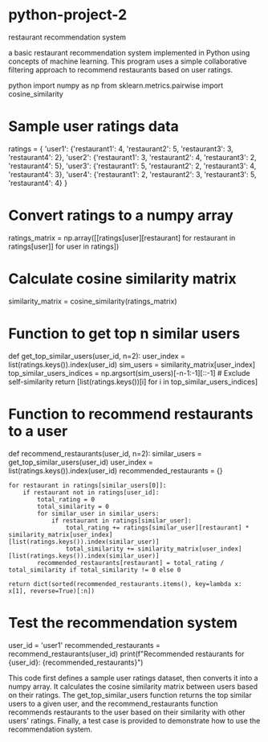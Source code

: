 # python-project-2
restaurant recommendation system

a basic restaurant recommendation system implemented in Python using concepts of machine learning. This program uses a simple collaborative filtering approach to recommend restaurants based on user ratings.

python
import numpy as np
from sklearn.metrics.pairwise import cosine_similarity

# Sample user ratings data
ratings = {
    'user1': {'restaurant1': 4, 'restaurant2': 5, 'restaurant3': 3, 'restaurant4': 2},
    'user2': {'restaurant1': 3, 'restaurant2': 4, 'restaurant3': 2, 'restaurant4': 5},
    'user3': {'restaurant1': 5, 'restaurant2': 2, 'restaurant3': 4, 'restaurant4': 3},
    'user4': {'restaurant1': 2, 'restaurant2': 3, 'restaurant3': 5, 'restaurant4': 4}
}

# Convert ratings to a numpy array
ratings_matrix = np.array([[ratings[user][restaurant] for restaurant in ratings[user]] for user in ratings])

# Calculate cosine similarity matrix
similarity_matrix = cosine_similarity(ratings_matrix)

# Function to get top n similar users
def get_top_similar_users(user_id, n=2):
    user_index = list(ratings.keys()).index(user_id)
    sim_users = similarity_matrix[user_index]
    top_similar_users_indices = np.argsort(sim_users)[-n-1:-1][::-1]  # Exclude self-similarity
    return [list(ratings.keys())[i] for i in top_similar_users_indices]

# Function to recommend restaurants to a user
def recommend_restaurants(user_id, n=2):
    similar_users = get_top_similar_users(user_id)
    user_index = list(ratings.keys()).index(user_id)
    recommended_restaurants = {}
    
    for restaurant in ratings[similar_users[0]]:
        if restaurant not in ratings[user_id]:
            total_rating = 0
            total_similarity = 0
            for similar_user in similar_users:
                if restaurant in ratings[similar_user]:
                    total_rating += ratings[similar_user][restaurant] * similarity_matrix[user_index][list(ratings.keys()).index(similar_user)]
                    total_similarity += similarity_matrix[user_index][list(ratings.keys()).index(similar_user)]
            recommended_restaurants[restaurant] = total_rating / total_similarity if total_similarity != 0 else 0
            
    return dict(sorted(recommended_restaurants.items(), key=lambda x: x[1], reverse=True)[:n])

# Test the recommendation system
user_id = 'user1'
recommended_restaurants = recommend_restaurants(user_id)
print(f"Recommended restaurants for {user_id}: {recommended_restaurants}")


This code first defines a sample user ratings dataset, then converts it into a numpy array. It calculates the cosine similarity matrix between users based on their ratings. The get_top_similar_users function returns the top similar users to a given user, and the recommend_restaurants function recommends restaurants to the user based on their similarity with other users' ratings. Finally, a test case is provided to demonstrate how to use the recommendation system.
